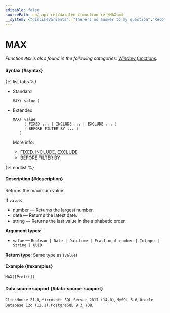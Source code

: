 ```yaml
---
editable: false
sourcePath: en/_api-ref/datalens/function-ref/MAX.md
__system: {"dislikeVariants":["There's no answer to my question","Recommendations aren't helpful","Content does not match the title","Other"]}
---
```


# MAX

_Function `MAX` is also found in the following categories: [Window functions](MAX_WINDOW.md)._

#### Syntax {#syntax}

{% list tabs %}

- Standard

  ```
  MAX( value )
  ```

- Extended

  ```
  MAX( value
       [ FIXED ... | INCLUDE ... | EXCLUDE ... ]
       [ BEFORE FILTER BY ... ]
     )
  ```

  More info:
  - [FIXED, INCLUDE, EXCLUDE](aggregation-functions.md#syntax-lod)
  - [BEFORE FILTER BY](aggregation-functions.md#syntax-before-filter-by)

{% endlist %}

#### Description {#description}
Returns the maximum value.

If `value`:
- number — Returns the largest number.
- date — Returns the latest date.
- string — Returns the last value in the alphabetic order.


**Argument types:**
- `value` — `Boolean | Date | Datetime | Fractional number | Integer | String | UUID`


**Return type**: Same type as (`value`)

#### Example {#examples}

```
MAX([Profit])
```


#### Data source support {#data-source-support}

`ClickHouse 21.8`, `Microsoft SQL Server 2017 (14.0)`, `MySQL 5.6`, `Oracle Database 12c (12.1)`, `PostgreSQL 9.3`, `YDB`.
